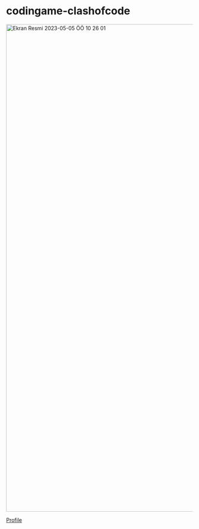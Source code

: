 # codingame-clashofcode
<img width="1312" alt="Ekran Resmi 2023-05-05 ÖÖ 10 26 01" src="https://user-images.githubusercontent.com/66090171/236399394-1f1f5718-bb6f-43dc-a7de-e6d8c10995a7.png">

[Profile](https://www.codingame.com/profile/a4b2c2dbcb726fcca1f90a7c32de89014561874) 
